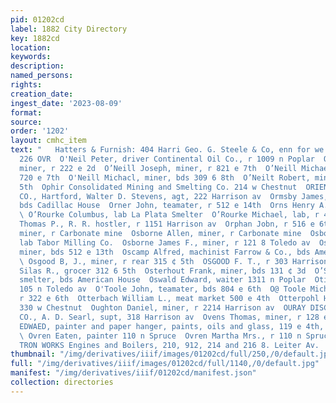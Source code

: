 ```yaml
---
pid: 01202cd
label: 1882 City Directory
key: 1882cd
location: 
keywords: 
description: 
named_persons: 
rights: 
creation_date: 
ingest_date: '2023-08-09'
format: 
source: 
order: '1202'
layout: cmhc_item
text: "   Hatters & Furnish: 404 Harri Geo. G. Steele & Co, enn for we ant ore ONE
  226 OVR  O'Neil Peter, driver Continental Oil Co., r 1009 n Poplar  O'Neill Jere,
  miner, r 222 e 2d  O’Neill Joseph, miner, r 821 e 7th  O’Neill Michael, miner, bds
  720 e 7th  O'Neill Michacl, miner, bds 309 6 8th  O’Neilt Robert, miner, r 305 e
  5th  Ophir Consolidated Mining and Smelting Co. 214 w Chestnut  ORIENT FIRE INSURANCE
  CO., Hartford, Walter D. Stevens, agt, 222 Harrison av  Ormsby James, engineer,
  bds Cadillac House  Orner John, teamater, r 512 e 14th  Orns Henry A., r 208 e 6th
  \ O’Rourke Columbus, lab La Plata Smelter  O’Rourke Michael, lab, r 406 e 12th  O'Rourke
  Thomas P., R. R. hostler, r 1151 Harrison av  Orphan Jobn, r 516 e 6th  Orr William,
  miner, r Carbonate mine  Osborne Allen, miner, r Carbonate mine  Osborne Frank,
  lab Tabor Milling Co.  Osborne James F., miner, r 121 8 Toledo av  Osborne William,
  miner, bds 512 e 13th  Oscamp Alfred, machinist Farrow & Co., bds American House
  \ Osgood B, J., miner, r rear 315 ¢ 5th  OSGOOD F. T., r 303 Harrison av  Osgood
  Silas R., grocer 312 6 5th  Osterhout Frank, miner, bds 131 ¢ 3d  O’Sullivan John,
  smelter, bds American House  Oswald Edward, waiter 1311 n Poplar  Otis Joseph, r
  105 n Toledo av  O'Toole John, teamater, bds 804 e 6th  O@ Toole Michael, miner,
  r 322 e 6th  Otterbach William L., meat market 500 e 4th  Otterpohl Henry, shoemkr
  330 w Chestnut  Oughton Daniel, miner, r 2214 Harrison av  OURAY DISCOVERY AND MINING
  CO., A. D. Searl, supt, 318 Harrison av  Ovens Thomas, miner, r 128 e 3d  OVREN
  EDWAED, painter and paper hanger, paints, oils and glass, 119 e 4th, r 204 e 9th
  \ Ovren Eaten, painter 110 n Spruce  Ovren Martha Mrs., r 110 n Spruce  1 i PACI“IC
  TRON WORKS Engines and Boilers, 210, 912, 214 and 216 8. Leiter Av.          "
thumbnail: "/img/derivatives/iiif/images/01202cd/full/250,/0/default.jpg"
full: "/img/derivatives/iiif/images/01202cd/full/1140,/0/default.jpg"
manifest: "/img/derivatives/iiif/01202cd/manifest.json"
collection: directories
---
```

